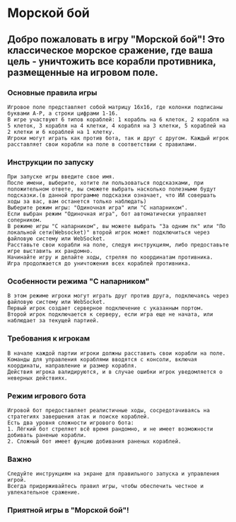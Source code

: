 #  **Морской бой**
  
## Добро пожаловать в игру "Морской бой"! Это классическое морское сражение, где ваша цель - уничтожить все корабли противника, размещенные на игровом поле.

### Основные правила игры

    Игровое поле представляет собой матрицу 16x16, где колонки подписаны буквами A-P, а строки цифрами 1-16.
    В игре участвуют 6 типов кораблей: 1 корабль на 6 клеток, 2 корабля на 5 клеток, 3 корабля на 4 клетки, 4 корабля на 3 клетки, 5 кораблей на 2 клетки и 6 кораблей на 1 клетку.
    Игроки могут играть как против бота, так и друг с другом. Каждый игрок расставляет свои корабли на поле в соответствии с правилами.

### Инструкции по запуску

    При запуске игры введите свое имя.
    После имени, выберите, хотите ли пользоваться подсказками, при положительном ответе, вы сможете выбрать насколько полезными будут подсказки.(в данной программе подсказки означает, что ИИ совершать ходы за вас, вам останется только наблюдать)
    Выберите режим игры: "Одиночная игра" или "С напарником".
    Если выбран режим "Одиночная игра", бот автоматически управляет соперником. 
    В режиме игры "С напарником", вы можете выбрать "За одним пк" или "По локальной сети(Websocket)" второй игрок может подключиться через файловую систему или WebSocket.
    Расставьте свои корабли на поле, следуя инструкциям, либо предоставьте игре выставить их рандомно.
    Начинайте игру и делайте ходы, стреляя по координатам противника.
    Игра продолжается до уничтожения всех кораблей противника.

### Особенности режима "С напарником"

    В этом режиме игроки могут играть друг против друга, подключаясь через файловую систему или WebSocket.
    Первый игрок создает серверное подключение с указанным портом.
    Второй игрок подключается к серверу, если игра еще не начата, или наблюдает за текущей партией.

### Требования к игрокам

    В начале каждой партии игроки должны расставить свои корабли на поле.
    Команды для управления кораблями вводятся с консоли, включая координаты, направление и размер корабля.
    Действия игрока валидируются, и в случае ошибки игрок уведомляется о неверных действиях.

### Режим игрового бота

    Игровой бот предоставляет реалистичные ходы, сосредотачиваясь на стратегиях завершения атак и поиске кораблей.
    Есть два уровня сложности игрового бота:
    1. Лёгкий бот стреляет всё время рандомно, и не имеет возможности добивать раненые корабли.
    2. Сложный бот имеет фунцию добивания раненых кораблей.

### Важно

    Следуйте инструкциям на экране для правильного запуска и управления игрой.
    Всегда придерживайтесь правил игры, чтобы обеспечить честное и увлекательное сражение.

### Приятной игры в "Морской бой"!
